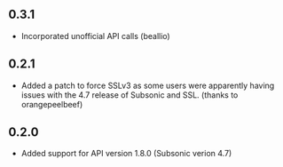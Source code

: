 ## 0.3.1

*  Incorporated unofficial API calls (beallio)

## 0.2.1

*  Added a patch to force SSLv3 as some users were apparently having issues
   with the 4.7 release of Subsonic and SSL.  (thanks to orangepeelbeef)

## 0.2.0

*  Added support for API version 1.8.0 (Subsonic verion 4.7)
